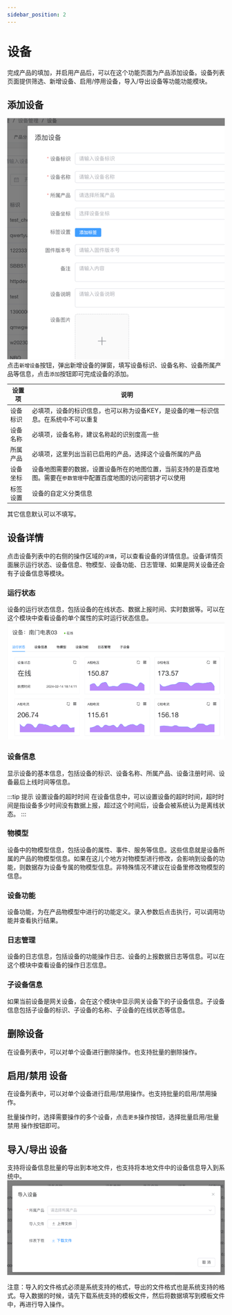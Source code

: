 ```yaml
---
sidebar_position: 2
---
```


# 设备

完成产品的填加，并启用产品后，可以在这个功能页面为产品添加设备。设备列表页面提供筛选、新增设备、启用/停用设备，导入/导出设备等功能功能模块。

## 添加设备

![d-add.png](../imgs/device/d-add.png)
点击`新增设备`按钮，弹出新增设备的弹窗，填写设备标识、设备名称、设备所属产品等信息，点击`添加`按钮即可完成设备的添加。

| 设置项  | 说明                                                          |
|------|-------------------------------------------------------------|
| 设备标识 | 必填项，设备的标识信息，也可以称为设备KEY，是设备的唯一标识信息。在系统中不可以重复                 |
| 设备名称 | 必填项，设备名称，建议名称起的识别度高一些                                           |
| 所属产品 | 必填项，这里列出当前已启用的产品，选择这个设备所属的产品                                    |
| 设备坐标 | 设备地图需要的数据，设置设备所在的地图位置，当前支持的是百度地图。需要在`参数管理`中配置百度地图的访问密钥才可以使用 |
| 标签设置 | 设备的自定义分类信息                                                  |

其它信息默认可以不填写。

## 设备详情

点击设备列表中的右侧的操作区域的`详情`，可以查看设备的详情信息。设备详情页面展示运行状态、设备信息、物模型、设备功能、日志管理、如果是网关设备还会有子设备信息等模块。

### 运行状态

设备的运行状态信息，包括设备的在线状态、数据上报时间、实时数据等。可以在这个模块中查看设备的单个属性的实时运行状态信息。
![d-details.png](../imgs/device/d-details.png)

### 设备信息
显示设备的基本信息，包括设备的标识、设备名称、所属产品、设备注册时间、设备最后上线时间等信息。

:::tip 提示  设置设备的超时时间
在设备信息中，可以设置设备的超时时间，超时时间是指设备多少时间没有数据上报，超过这个时间后，设备会被系统认为是离线状态。
:::

### 物模型

设备中的物模型信息，包括设备的属性、事件、服务等信息。这些信息就是设备所属的产品的物模型信息。如果在这儿个地方对物模型进行修改，会影响到设备的功能，则数据存为设备专属的物模型信息。非特殊情况不建议在设备里修改物模型的信息。

### 设备功能
设备功能，为在产品物模型中进行的功能定义。录入参数后点击执行，可以调用功能并查看执行结果。

### 日志管理
设备的日志信息，包括设备的功能操作日志、设备的上报数据日志等信息。可以在这个模块中查看设备的操作日志信息。

### 子设备信息
如果当前设备是网关设备，会在这个模块中显示网关设备下的子设备信息。子设备信息包括子设备的标识、子设备的名称、子设备的在线状态等信息。

## 删除设备

在设备列表中，可以对单个设备进行删除操作。也支持批量的删除操作。

## 启用/禁用 设备

在设备列表中，可以对单个设备进行启用/禁用操作。也支持批量的启用/禁用操作。

批量操作时，选择需要操作的多个设备，点击`更多`操作按钮，选择批量启用/批量禁用 操作按钮即可。

## 导入/导出 设备
支持将设备信息批量的导出到本地文件，也支持将本地文件中的设备信息导入到系统中。
![d-import.png](../imgs/device/d-import.png)

注意：导入的文件格式必须是系统支持的格式，导出的文件格式也是系统支持的格式。导入数据的时候，请先下载系统支持的模板文件，然后将数据填写到模板文件中，再进行导入操作。





